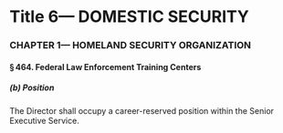 
# Title 6— DOMESTIC SECURITY
### CHAPTER 1— HOMELAND SECURITY ORGANIZATION
#### § 464. Federal Law Enforcement Training Centers
##### (b) Position

The Director shall occupy a career-reserved position within the Senior Executive Service.
